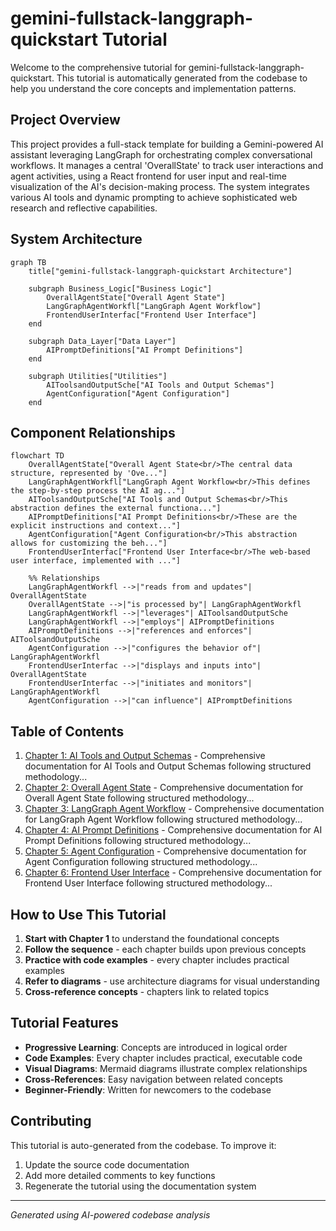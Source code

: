 # gemini-fullstack-langgraph-quickstart Tutorial

Welcome to the comprehensive tutorial for gemini-fullstack-langgraph-quickstart. This tutorial is automatically generated from the codebase to help you understand the core concepts and implementation patterns.

## Project Overview

This project provides a full-stack template for building a Gemini-powered AI assistant leveraging LangGraph for orchestrating complex conversational workflows. It manages a central 'OverallState' to track user interactions and agent activities, using a React frontend for user input and real-time visualization of the AI's decision-making process. The system integrates various AI tools and dynamic prompting to achieve sophisticated web research and reflective capabilities.


## System Architecture

```mermaid
graph TB
    title["gemini-fullstack-langgraph-quickstart Architecture"]

    subgraph Business_Logic["Business Logic"]
        OverallAgentState["Overall Agent State"]
        LangGraphAgentWorkfl["LangGraph Agent Workflow"]
        FrontendUserInterfac["Frontend User Interface"]
    end

    subgraph Data_Layer["Data Layer"]
        AIPromptDefinitions["AI Prompt Definitions"]
    end

    subgraph Utilities["Utilities"]
        AIToolsandOutputSche["AI Tools and Output Schemas"]
        AgentConfiguration["Agent Configuration"]
    end

```

## Component Relationships

```mermaid
flowchart TD
    OverallAgentState["Overall Agent State<br/>The central data structure, represented by 'Ove..."]
    LangGraphAgentWorkfl["LangGraph Agent Workflow<br/>This defines the step-by-step process the AI ag..."]
    AIToolsandOutputSche["AI Tools and Output Schemas<br/>This abstraction defines the external functiona..."]
    AIPromptDefinitions["AI Prompt Definitions<br/>These are the explicit instructions and context..."]
    AgentConfiguration["Agent Configuration<br/>This abstraction allows for customizing the beh..."]
    FrontendUserInterfac["Frontend User Interface<br/>The web-based user interface, implemented with ..."]

    %% Relationships
    LangGraphAgentWorkfl -->|"reads from and updates"| OverallAgentState
    OverallAgentState -->|"is processed by"| LangGraphAgentWorkfl
    LangGraphAgentWorkfl -->|"leverages"| AIToolsandOutputSche
    LangGraphAgentWorkfl -->|"employs"| AIPromptDefinitions
    AIPromptDefinitions -->|"references and enforces"| AIToolsandOutputSche
    AgentConfiguration -->|"configures the behavior of"| LangGraphAgentWorkfl
    FrontendUserInterfac -->|"displays and inputs into"| OverallAgentState
    FrontendUserInterfac -->|"initiates and monitors"| LangGraphAgentWorkfl
    AgentConfiguration -->|"can influence"| AIPromptDefinitions
```

## Table of Contents

1. [Chapter 1: AI Tools and Output Schemas](chapter_01.md) - Comprehensive documentation for AI Tools and Output Schemas following structured methodology...
2. [Chapter 2: Overall Agent State](chapter_02.md) - Comprehensive documentation for Overall Agent State following structured methodology...
3. [Chapter 3: LangGraph Agent Workflow](chapter_03.md) - Comprehensive documentation for LangGraph Agent Workflow following structured methodology...
4. [Chapter 4: AI Prompt Definitions](chapter_04.md) - Comprehensive documentation for AI Prompt Definitions following structured methodology...
5. [Chapter 5: Agent Configuration](chapter_05.md) - Comprehensive documentation for Agent Configuration following structured methodology...
6. [Chapter 6: Frontend User Interface](chapter_06.md) - Comprehensive documentation for Frontend User Interface following structured methodology...

## How to Use This Tutorial

1. **Start with Chapter 1** to understand the foundational concepts
2. **Follow the sequence** - each chapter builds upon previous concepts
3. **Practice with code examples** - every chapter includes practical examples
4. **Refer to diagrams** - use architecture diagrams for visual understanding
5. **Cross-reference concepts** - chapters link to related topics

## Tutorial Features

- **Progressive Learning**: Concepts are introduced in logical order
- **Code Examples**: Every chapter includes practical, executable code
- **Visual Diagrams**: Mermaid diagrams illustrate complex relationships
- **Cross-References**: Easy navigation between related concepts
- **Beginner-Friendly**: Written for newcomers to the codebase

## Contributing

This tutorial is auto-generated from the codebase. To improve it:
1. Update the source code documentation
2. Add more detailed comments to key functions
3. Regenerate the tutorial using the documentation system

---

*Generated using AI-powered codebase analysis*
